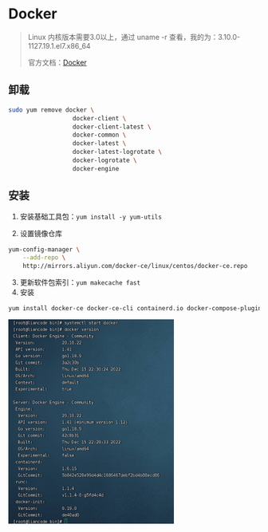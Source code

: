 # Docker

> Linux 内核版本需要3.0以上，通过 uname -r 查看，我的为：3.10.0-1127.19.1.el7.x86_64
> 
> 官方文档：[Docker](https://docs.docker.com/engine/install/centos/)

##  卸载

```bash
sudo yum remove docker \
                  docker-client \
                  docker-client-latest \
                  docker-common \
                  docker-latest \
                  docker-latest-logrotate \
                  docker-logrotate \
                  docker-engine
```

## 安装

  1. 安装基础工具包：`yum install -y yum-utils`

  2. 设置镜像仓库

```bash
yum-config-manager \
    --add-repo \
    http://mirrors.aliyun.com/docker-ce/linux/centos/docker-ce.repo
```
  3. 更新软件包索引：`yum makecache fast`
  4. 安装

```bash
yum install docker-ce docker-ce-cli containerd.io docker-compose-plugin
```

<img src="https://github.com/ZeroClian/picture/blob/master/img/20230117230456.png?raw=true" style="zoom:40%;" />
